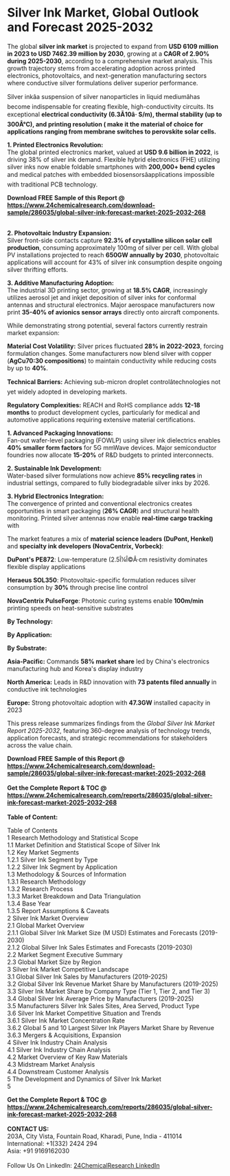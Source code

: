 <h1>Silver Ink Market, Global Outlook and Forecast 2025-2032</h1><p>The global <strong>silver ink market</strong> is projected to expand from <strong>USD 6109 million in 2023 to USD 7462.39 million by 2030</strong>, growing at a <strong>CAGR of 2.90% during 2025-2030</strong>, according to a comprehensive market analysis. This growth trajectory stems from accelerating adoption across printed electronics, photovoltaics, and next-generation manufacturing sectors where conductive silver formulations deliver superior performance.</p><p>Silver inkâa suspension of silver nanoparticles in liquid mediumâhas become indispensable for creating flexible, high-conductivity circuits. Its exceptional <strong>electrical conductivity (6.3Ã10â· S/m), thermal stability (up to 300Â°C), and printing resolution ( make it the material of choice for applications ranging from membrane switches to perovskite solar cells.</strong></p><p><strong>1. Printed Electronics Revolution:</strong><br>
The global printed electronics market, valued at <strong>USD 9.6 billion in 2022</strong>, is driving 38% of silver ink demand. Flexible hybrid electronics (FHE) utilizing silver inks now enable foldable smartphones with <strong>200,000+ bend cycles</strong> and medical patches with embedded biosensorsâapplications impossible with traditional PCB technology.</p><div><b>Download FREE Sample of this Report @ 
            <a href="https://www.24chemicalresearch.com/download-sample/286035/global-silver-ink-forecast-market-2025-2032-268">
            https://www.24chemicalresearch.com/download-sample/286035/global-silver-ink-forecast-market-2025-2032-268</a></b></div><br><p><strong>2. Photovoltaic Industry Expansion:</strong><br>
Silver front-side contacts capture <strong>92.3% of crystalline silicon solar cell production</strong>, consuming approximately 100mg of silver per cell. With global PV installations projected to reach <strong>650GW annually by 2030</strong>, photovoltaic applications will account for 43% of silver ink consumption despite ongoing silver thrifting efforts.</p><p><strong>3. Additive Manufacturing Adoption:</strong><br>
The industrial 3D printing sector, growing at <strong>18.5% CAGR</strong>, increasingly utilizes aerosol jet and inkjet deposition of silver inks for conformal antennas and structural electronics. Major aerospace manufacturers now print <strong>35-40% of avionics sensor arrays</strong> directly onto aircraft components.</p><p>While demonstrating strong potential, several factors currently restrain market expansion:</p><p><strong>Material Cost Volatility:</strong> Silver prices fluctuated <strong>28% in 2022-2023</strong>, forcing formulation changes. Some manufacturers now blend silver with copper (<strong>AgCu70:30 compositions</strong>) to maintain conductivity while reducing costs by up to <strong>40%</strong>.</p><p><strong>Technical Barriers:</strong> Achieving sub-micron droplet controlâtechnologies not yet widely adopted in developing markets.</p><p><strong>Regulatory Complexities:</strong> REACH and RoHS compliance adds <strong>12-18 months</strong> to product development cycles, particularly for medical and automotive applications requiring extensive material certifications.</p><p><strong>1. Advanced Packaging Innovations:</strong><br>
Fan-out wafer-level packaging (FOWLP) using silver ink dielectrics enables <strong>40% smaller form factors</strong> for 5G mmWave devices. Major semiconductor foundries now allocate <strong>15-20%</strong> of R&amp;D budgets to printed interconnects.</p><p><strong>2. Sustainable Ink Development:</strong><br>
Water-based silver formulations now achieve <strong>85% recycling rates</strong> in industrial settings, compared to fully biodegradable silver inks by 2026.</p><p><strong>3. Hybrid Electronics Integration:</strong><br>
The convergence of printed and conventional electronics creates opportunities in smart packaging (<strong>26% CAGR</strong>) and structural health monitoring. Printed silver antennas now enable <strong>real-time cargo tracking</strong> with 

</p><p>The market features a mix of <strong>material science leaders (DuPont, Henkel)</strong> and <strong>specialty ink developers (NovaCentrix, Vorbeck)</strong>:</p><p><strong>DuPont's PE872</strong>: Low-temperature (2.5Î¼Î©Â·cm resistivity dominates flexible display applications</p><p><strong>Heraeus SOL350</strong>: Photovoltaic-specific formulation reduces silver consumption by <strong>30%</strong> through precise line control</p><p><strong>NovaCentrix PulseForge</strong>: Photonic curing systems enable <strong>100m/min</strong> printing speeds on heat-sensitive substrates</p><p><strong>By Technology:</strong></p><p><strong>By Application:</strong></p><p><strong>By Substrate:</strong></p><p><strong>Asia-Pacific:</strong> Commands <strong>58% market share</strong> led by China's electronics manufacturing hub and Korea's display industry</p><p><strong>North America:</strong> Leads in R&amp;D innovation with <strong>73 patents filed annually</strong> in conductive ink technologies</p><p><strong>Europe:</strong> Strong photovoltaic adoption with <strong>47.3GW</strong> installed capacity in 2023</p><p>This press release summarizes findings from the <em>Global Silver Ink Market Report 2025-2032</em>, featuring 360-degree analysis of technology trends, application forecasts, and strategic recommendations for stakeholders across the value chain.</p><div><b>Download FREE Sample of this Report @ 
            <a href="https://www.24chemicalresearch.com/download-sample/286035/global-silver-ink-forecast-market-2025-2032-268">
            https://www.24chemicalresearch.com/download-sample/286035/global-silver-ink-forecast-market-2025-2032-268</a></b></div><br><div><b>Get the Complete Report & TOC @ 
            <a href="https://www.24chemicalresearch.com/reports/286035/global-silver-ink-forecast-market-2025-2032-268">
            https://www.24chemicalresearch.com/reports/286035/global-silver-ink-forecast-market-2025-2032-268</a></b></div><br>
            <b>Table of Content:</b><p>Table of Contents<br />
1 Research Methodology and Statistical Scope<br />
1.1 Market Definition and Statistical Scope of Silver Ink<br />
1.2 Key Market Segments<br />
1.2.1 Silver Ink Segment by Type<br />
1.2.2 Silver Ink Segment by Application<br />
1.3 Methodology & Sources of Information<br />
1.3.1 Research Methodology<br />
1.3.2 Research Process<br />
1.3.3 Market Breakdown and Data Triangulation<br />
1.3.4 Base Year<br />
1.3.5 Report Assumptions & Caveats<br />
2 Silver Ink Market Overview<br />
2.1 Global Market Overview<br />
2.1.1 Global Silver Ink Market Size (M USD) Estimates and Forecasts (2019-2030)<br />
2.1.2 Global Silver Ink Sales Estimates and Forecasts (2019-2030)<br />
2.2 Market Segment Executive Summary<br />
2.3 Global Market Size by Region<br />
3 Silver Ink Market Competitive Landscape<br />
3.1 Global Silver Ink Sales by Manufacturers (2019-2025)<br />
3.2 Global Silver Ink Revenue Market Share by Manufacturers (2019-2025)<br />
3.3 Silver Ink Market Share by Company Type (Tier 1, Tier 2, and Tier 3)<br />
3.4 Global Silver Ink Average Price by Manufacturers (2019-2025)<br />
3.5 Manufacturers Silver Ink Sales Sites, Area Served, Product Type<br />
3.6 Silver Ink Market Competitive Situation and Trends<br />
3.6.1 Silver Ink Market Concentration Rate<br />
3.6.2 Global 5 and 10 Largest Silver Ink Players Market Share by Revenue<br />
3.6.3 Mergers & Acquisitions, Expansion<br />
4 Silver Ink Industry Chain Analysis<br />
4.1 Silver Ink Industry Chain Analysis<br />
4.2 Market Overview of Key Raw Materials<br />
4.3 Midstream Market Analysis<br />
4.4 Downstream Customer Analysis<br />
5 The Development and Dynamics of Silver Ink Market <br />
5</p><div><b>Get the Complete Report & TOC @ 
            <a href="https://www.24chemicalresearch.com/reports/286035/global-silver-ink-forecast-market-2025-2032-268">
            https://www.24chemicalresearch.com/reports/286035/global-silver-ink-forecast-market-2025-2032-268</a></b></div><br><b>CONTACT US:</b><br>
            203A, City Vista, Fountain Road, Kharadi, Pune, India - 411014<br>
            International: +1(332) 2424 294<br>
            Asia: +91 9169162030 <br><br>
            Follow Us On LinkedIn: <a href="https://www.linkedin.com/company/24chemicalresearch/">24ChemicalResearch LinkedIn</a>
